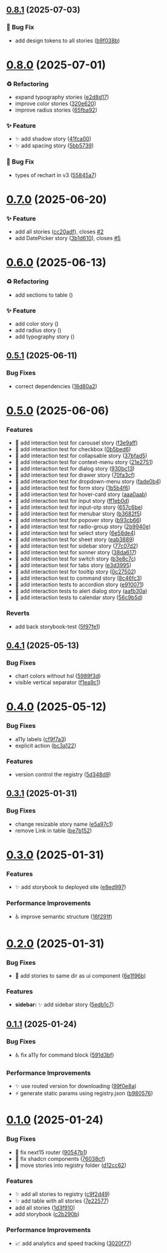 ## [0.8.1](https://github.com/lloydrichards/shadcn-storybook-registry/compare/v0.8.0...v0.8.1) (2025-07-03)


### 🐛 Bug Fix

* add design tokens to all stories ([b9f038b](https://github.com/lloydrichards/shadcn-storybook-registry/commit/b9f038ba3853b92bbe83cc5985cb84642bf770af))

# [0.8.0](https://github.com/lloydrichards/shadcn-storybook-registry/compare/v0.7.0...v0.8.0) (2025-07-01)


### ♻️ Refactoring

* expand typography stories ([e2d8d17](https://github.com/lloydrichards/shadcn-storybook-registry/commit/e2d8d1701130e10bde43cdcc790bfa466ddfbc08))
* improve color stories ([320e620](https://github.com/lloydrichards/shadcn-storybook-registry/commit/320e62077f8f53ccbe6bb3bb917a2bfaec30b645))
* improve radius stories ([65fba92](https://github.com/lloydrichards/shadcn-storybook-registry/commit/65fba92fd35afd6ebaef55b143d19911754e9f69))


### ✨ Feature

* ✨ add shadow story ([41fca00](https://github.com/lloydrichards/shadcn-storybook-registry/commit/41fca004753a14db53886e4b5ad0157360479d23))
* ✨ add spacing story ([5bb5739](https://github.com/lloydrichards/shadcn-storybook-registry/commit/5bb57399182ad2d8c7e9be63c556f7e298784808))


### 🐛 Bug Fix

* types of rechart in v3 ([55845a7](https://github.com/lloydrichards/shadcn-storybook-registry/commit/55845a7889acc2cf07857dc11e5162796c42915e))

# [0.7.0](https://github.com/lloydrichards/shadcn-storybook-registry/compare/v0.6.0...v0.7.0) (2025-06-20)


### ✨ Feature

* add all stories ([cc20adf](https://github.com/lloydrichards/shadcn-storybook-registry/commit/cc20adf44deef430c5ca8ea4d831bbfeaf9bc3b8)), closes [#2](https://github.com/lloydrichards/shadcn-storybook-registry/issues/2)
* add DatePicker story ([3b1d610](https://github.com/lloydrichards/shadcn-storybook-registry/commit/3b1d6102bdbfbf0dce6b888c2826e33e247bca8d)), closes [#5](https://github.com/lloydrichards/shadcn-storybook-registry/issues/5)

# [0.6.0](https://github.com/lloydrichards/shadcn-storybook-registry/compare/v0.5.1...v0.6.0) (2025-06-13)


### ♻️ Refactoring

* add sections to table ([](https://github.com/lloydrichards/shadcn-storybook-registry/commit/a836318dc7034df9b1e6dbdb1998d13c238e901c))


### ✨ Feature

* add color story ([](https://github.com/lloydrichards/shadcn-storybook-registry/commit/e106d2350705f92908e60c8a4143d7d1c641538c))
* add radius story ([](https://github.com/lloydrichards/shadcn-storybook-registry/commit/589eb65080738137d646411539d7d500c86b347d))
* add typography story ([](https://github.com/lloydrichards/shadcn-storybook-registry/commit/f5fdf131c12ad82a1e3f4a266b554c030ba5c1d5))

## [0.5.1](https://github.com/lloydrichards/shadcn-storybook-registry/compare/v0.5.0...v0.5.1) (2025-06-11)


### Bug Fixes

* correct dependencies ([18d80a2](https://github.com/lloydrichards/shadcn-storybook-registry/commit/18d80a26e683ac67e6c5e189f7589e96324fc086))

# [0.5.0](https://github.com/lloydrichards/shadcn-storybook-registry/compare/v0.4.1...v0.5.0) (2025-06-06)


### Features

* 🧪 add interaction test for carousel story ([f3e9aff](https://github.com/lloydrichards/shadcn-storybook-registry/commit/f3e9affed5837d95a62b1d6d49b392019558d668))
* 🧪 add interaction test for checkbox ([0b5bed6](https://github.com/lloydrichards/shadcn-storybook-registry/commit/0b5bed69995d77f19f3b178d9dd0dad8d8f16b16))
* 🧪 add interaction test for collapsable story ([37bfad5](https://github.com/lloydrichards/shadcn-storybook-registry/commit/37bfad53db19cd13868f42155fad2514e2d74dab))
* 🧪 add interaction test for context-menu story ([21e2751](https://github.com/lloydrichards/shadcn-storybook-registry/commit/21e27510561d1ffa09d6742a277e807392d2aec3))
* 🧪 add interaction test for dialog story ([930bc13](https://github.com/lloydrichards/shadcn-storybook-registry/commit/930bc132890c0e3159a2182bc007e23ecd8d0a0b))
* 🧪 add interaction test for drawer story ([70fa3cf](https://github.com/lloydrichards/shadcn-storybook-registry/commit/70fa3cf62a1e3ea916fe56bac2635e3baf902016))
* 🧪 add interaction test for dropdown-menu story ([fade0b4](https://github.com/lloydrichards/shadcn-storybook-registry/commit/fade0b49db8d1fe50c94e832af7a6612746b315d))
* 🧪 add interaction test for form story ([1b5b4f6](https://github.com/lloydrichards/shadcn-storybook-registry/commit/1b5b4f64e2d38a2486bbc906476d1fa57f951c19))
* 🧪 add interaction test for hover-card story ([aaa0aab](https://github.com/lloydrichards/shadcn-storybook-registry/commit/aaa0aab93f8de357d359c968376c0dec270e11b9))
* 🧪 add interaction test for input story ([ff1eb0d](https://github.com/lloydrichards/shadcn-storybook-registry/commit/ff1eb0ddc82813fd304a1ed90faa8d93e1a7040a))
* 🧪 add interaction test for input-otp story ([657c6be](https://github.com/lloydrichards/shadcn-storybook-registry/commit/657c6be43ec059bd54b3ddd2dfa1e481e168cd5e))
* 🧪 add interaction test for menubar story ([b3682f5](https://github.com/lloydrichards/shadcn-storybook-registry/commit/b3682f5f0f6c73b591f2bb7a7a0dbfae96227904))
* 🧪 add interaction test for popover story ([b93cb66](https://github.com/lloydrichards/shadcn-storybook-registry/commit/b93cb6612eecf644eb6e918d8579273a7995bbdb))
* 🧪 add interaction test for radio-group story ([2b9940e](https://github.com/lloydrichards/shadcn-storybook-registry/commit/2b9940ec7b2ebe610eb6771a98804450317338f3))
* 🧪 add interaction test for select story ([6e58de4](https://github.com/lloydrichards/shadcn-storybook-registry/commit/6e58de4734854550272b1638f047ba39ae004595))
* 🧪 add interaction test for sheet story ([eab3889](https://github.com/lloydrichards/shadcn-storybook-registry/commit/eab388900a064c1e3b046d4168610fc64fe94226))
* 🧪 add interaction test for sidebar story ([77c07d2](https://github.com/lloydrichards/shadcn-storybook-registry/commit/77c07d2164227ff201c91364ade499b90ce75f41))
* 🧪 add interaction test for sonner story ([38da617](https://github.com/lloydrichards/shadcn-storybook-registry/commit/38da617d54ffc86eac345e683b77a7371073b822))
* 🧪 add interaction test for switch story ([b3e8c7c](https://github.com/lloydrichards/shadcn-storybook-registry/commit/b3e8c7c817e668fa3168d3f6500889e1c9bce2f1))
* 🧪 add interaction test for tabs story ([e3d3995](https://github.com/lloydrichards/shadcn-storybook-registry/commit/e3d3995d3e9096eacc81f65cd33740bfe84800c7))
* 🧪 add interaction test for tooltip story ([0c27502](https://github.com/lloydrichards/shadcn-storybook-registry/commit/0c27502bd714f1b69eccfb8f2ad120934b01746a))
* 🧪 add interaction test to command story ([8c46fc3](https://github.com/lloydrichards/shadcn-storybook-registry/commit/8c46fc347971e5a02def45a93f0b7e58e35af5ab))
* 🧪 add interaction tests to accordion story ([e910071](https://github.com/lloydrichards/shadcn-storybook-registry/commit/e910071802bc873953b99c44e167d28448eca20a))
* 🧪 add interaction tests to alert dialog story ([aafb30a](https://github.com/lloydrichards/shadcn-storybook-registry/commit/aafb30a6afb46a74ce10750ca4700362a009f7d0))
* 🧪 add interaction tests to calendar story ([56c9b5d](https://github.com/lloydrichards/shadcn-storybook-registry/commit/56c9b5d4bfc108506ea6ee55356eba0bfbfc1931))


### Reverts

* add back storybook-test ([5f97fe1](https://github.com/lloydrichards/shadcn-storybook-registry/commit/5f97fe169bc25b379e201477238bd592fd580422))

## [0.4.1](https://github.com/lloydrichards/shadcn-storybook-registry/compare/v0.4.0...v0.4.1) (2025-05-13)


### Bug Fixes

* chart colors without hsl ([5989f3d](https://github.com/lloydrichards/shadcn-storybook-registry/commit/5989f3dc8fca93b4348d041eeb92a3f4844613c9))
* visible vertical separator ([f1ea9c1](https://github.com/lloydrichards/shadcn-storybook-registry/commit/f1ea9c1dcb8d4007b38b2a1296977f0a941c1b6f))

# [0.4.0](https://github.com/lloydrichards/shadcn-storybook-registry/compare/v0.3.1...v0.4.0) (2025-05-12)


### Bug Fixes

* a11y labels ([cf9f7a3](https://github.com/lloydrichards/shadcn-storybook-registry/commit/cf9f7a305ead41b196353e1b6cbf837e3a695805))
* explicit action ([bc3a122](https://github.com/lloydrichards/shadcn-storybook-registry/commit/bc3a122f0fc79da9d846910e334374307558a4e4))


### Features

* version control the registry ([5d348d9](https://github.com/lloydrichards/shadcn-storybook-registry/commit/5d348d90fd2736d5b0b4f509c680f04cf4624df8))

## [0.3.1](https://github.com/lloydrichards/shadcn-storybook-registry/compare/v0.3.0...v0.3.1) (2025-01-31)


### Bug Fixes

* change resizable story name ([e5a97c1](https://github.com/lloydrichards/shadcn-storybook-registry/commit/e5a97c1832671e53b1f35e860e94ff3eab93954a))
* remove Link in table ([be7b152](https://github.com/lloydrichards/shadcn-storybook-registry/commit/be7b152c52110d9f30be26ad887af19a1b15d0cb))

# [0.3.0](https://github.com/lloydrichards/shadcn-storybook-registry/compare/v0.2.0...v0.3.0) (2025-01-31)


### Features

* :sparkles: add storybook to deployed site ([e8ed997](https://github.com/lloydrichards/shadcn-storybook-registry/commit/e8ed997846f4e417f598f30b928b969dc0b35d40))


### Performance Improvements

* :wheelchair: improve semantic structure ([16f291f](https://github.com/lloydrichards/shadcn-storybook-registry/commit/16f291f6ad1f774fbeb1ac57d677e9963b13f70f))

# [0.2.0](https://github.com/lloydrichards/shadcn-storybook-registry/compare/v0.1.1...v0.2.0) (2025-01-31)


### Bug Fixes

* :truck: add stories to same dir as ui component ([6e1f96b](https://github.com/lloydrichards/shadcn-storybook-registry/commit/6e1f96b466a68d15cf50a06cd62d2c48f7aeb082))


### Features

* **sidebar:** :sparkles: add sidebar story ([5edb1c7](https://github.com/lloydrichards/shadcn-storybook-registry/commit/5edb1c711e14f46982c515db6a4275d0acba2f39))

## [0.1.1](https://github.com/lloydrichards/shadcn-storybook-registry/compare/v0.1.0...v0.1.1) (2025-01-24)


### Bug Fixes

* :wheelchair: fix a11y for command block ([591d3bf](https://github.com/lloydrichards/shadcn-storybook-registry/commit/591d3bfe789e5180033caf202f853383033193bc))


### Performance Improvements

* :sparkles: use routed version for downloading ([99f0e8a](https://github.com/lloydrichards/shadcn-storybook-registry/commit/99f0e8aff10bd912613864fdcdf8b337340ec44b))
* :zap: generate static params using registry.json ([b980576](https://github.com/lloydrichards/shadcn-storybook-registry/commit/b980576652caa253852733e49d2af89cdb746ea1))

# [0.1.0](https://github.com/lloydrichards/shadcn-storybook-registry/compare/v0.0.0...v0.1.0) (2025-01-24)


### Bug Fixes

* :bug: fix next15 router ([90547b1](https://github.com/lloydrichards/shadcn-storybook-registry/commit/90547b1b544c05b8a431db59e282b0f74395618e))
* :bug: fix shadcn components ([76038cf](https://github.com/lloydrichards/shadcn-storybook-registry/commit/76038cf7da6dac473670069724ab7ed43a5dbfb2))
* :truck: move stories into registry folder ([d12cc62](https://github.com/lloydrichards/shadcn-storybook-registry/commit/d12cc62c8c9833e2baeeb295844f37d6af1fa5c0))


### Features

* :sparkles: add all stories to registry ([c9f2d49](https://github.com/lloydrichards/shadcn-storybook-registry/commit/c9f2d491a00141ea8149628dc368da4d1036426c))
* :sparkles: add table with all stories ([7e22577](https://github.com/lloydrichards/shadcn-storybook-registry/commit/7e22577fee8c5bf398121d7552254eff257e6b25))
* add all stories ([1d3f910](https://github.com/lloydrichards/shadcn-storybook-registry/commit/1d3f910bf93fa4958e7f4b89aebfea6b3e512c2b))
* add storybook ([c2b290b](https://github.com/lloydrichards/shadcn-storybook-registry/commit/c2b290be63ccc9a6f688480148e790bae9aab5ef))


### Performance Improvements

* :chart_with_upwards_trend: add analytics and speed tracking ([3020f77](https://github.com/lloydrichards/shadcn-storybook-registry/commit/3020f774c88859bfd8f285eab249999937199f1f))
